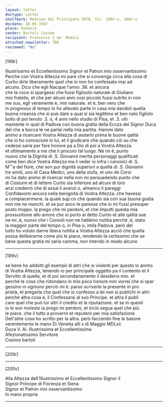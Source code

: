 ```yaml
---
layout: letter
doctype: Letter
shelfmark: Mediceo del Principato 2978, fol. 199r-v, 200r-v
docdate: 10-05-1567
place: Venezia
sender: Bartoli Cosimo
recipient: Francesco I de' Medici
attached_newsletter: TBD
reviewed: "No"
---
```


[199r]  
  
  
Illustrissimo et Eccellentissimo Signor et Patron mio osservantissimo  
Perche con Vostra Altezza mi pare che si convenga circa alla cosa di  
Curtio dirle liberamente quel che io non ho confessato mai ad  
alcuno. Dico che egli Nacque l'anno .36. et ancora  
che la voce si spargessi che fussi figliuolo naturale di Giuliano  
mio fratello, et che per alcuni anni così piccolo fussi nutrito in non  
me suo, egli veramente è, mio naturale. et è, ben vero che  
in progresso di tempo lo ho allevato parte in casa mia dandoli quella  
buona creanza che si può dare a qual si sia legittimo et ben nato figliolo  
bollo di poi tenuto .3. o, 4 anni nello studio di Pisa, et .3. ulti  
mamente in quel di Padova con buona gratia della Eccza del Signor Duca  
del che a bocca le ne parlai nella mia partita. Hammi dato  
animo a ricercare Vostra Altezza di aiutarlo prima le buone qalità  
che io ho conosciute in lui, et il giudicare che quando ciò su che  
cedessi saria per fare honore pa a Dio di poi a Vostra Altezza.  
et ultimamente a me che li procuro tal luogo. Ne mi è, punto  
nuovo che la Dignità di .S. Giovanni merita personaggi qualificati  
come ben dice Vostra Altezza ma il veder io infra i canonici di .S.  
M⁀a del fiore, che son pur dignità superiori a quella di .S. Giovanni  
tre simili, uno di Casa Medici, uno della stufa, et uno de Corsi  
mi ha dato animo di ricercar nella non mi persuadendo punto che  
di Costumi et di lettere Curtio sia inferiore ad alcuni di loro  
anzi crederrò che di assai li avanzi o, almanco li pareggi  
Confidavomi ancora nella benignità di Vostra Altezza. che havessi  
a compiacermene. la quale sup:co che quando sia con sua buona gratia  
non me ne manchi. et se pur anco le paresse che io mi fussi presuper  
posto troppo. la prego che mi perdoni, et che imputti questa mia  
prossuntione allo amore che io porto al detto Curtio et alle qalità sue  
ne mi ,è, nuovo che i Consoli non ne habbino notitia perché ,è, stato  
la maggior parte del tempo o, in Pisa o, imila Padova. però del  
tutto ho voluto darne libera notitia a Vostra Altezza acciò che quella  
possa deliberarne come più le piace, rendendo la certissimo che se  
bene questa gratia mi saria camma, non intendo in modo alcuno  
  
---  

[199v]  
  
  
se bene ho addotti gli esempii di altri che si violenti per questo lo animo  
di Vostra Altezza, tenendo io per principale oggetto pa il contento et il  
Servitio di quella, et di poi secondariamente il desiderio mio. et  
perché le cose che ridondano in mio poco honore non vorrei che si spar  
gessino in ogniuno perciò mi è. parso scriverle la presente in pro  
prietà, et pregarla che quel che io confesso a lei non si publichi in altri  
perché altra cosa è, il Confessarsi al suo Principe. et altra il publi  
care quel che può tor altri il credito et la riputazione. et se in questi  
io le son molesto la prego mi perdoni, et inciò segua quel che più  
le piace. che il tutto a proverrò et reputerò per mia satisfazione  
Dell'altre cose ho scritto per la altra. però faccendo fine le basore  
verentemente le mano Di Venetia alli x di Maggio MDLxii  
Duca V. Al. Illustrissima et Eccellentissima  
Afezionatissimo Servitore  
Cosimo bartoli  
  
---  

[200r]  
  
  
  
---  

[200v]  
  
  
Alla Altezza dell'Illustrissimo et Eccellentissimo Signor il  
Signor Principe di Fiorenza et Siena  
Signor et Patron mio osservantissimo  
In mano propria  
  
---  

